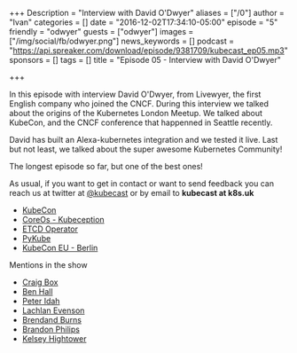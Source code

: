 +++
Description = "Interview with David O'Dwyer"
aliases = ["/0"]
author = "Ivan"
categories = []
date = "2016-12-02T17:34:10-05:00"
episode = "5"
friendly = "odwyer"
guests = ["odwyer"]
images = ["/img/social/fb/odwyer.png"]
news_keywords = []
podcast = "https://api.spreaker.com/download/episode/9381709/kubecast_ep05.mp3"
sponsors = []
tags = []
title = "Episode 05 - Interview with David O'Dwyer"

+++

In this episode with interview David O'Dwyer, from Livewyer, the first English company who joined the CNCF. 
During this interview we talked about the origins of the Kubernetes London Meetup. We talked about KubeCon,
and the CNCF conference that happenned in Seattle recently.

David has built an Alexa-kubernetes integration and we tested it live. Last but not least, we talked about 
the super awesome Kubernetes Community!

The longest episode so far, but one of the best ones!

As usual, if you want to get in contact or want to send feedback 
you can reach us at twitter at [@kubecast](https://twitter.com/kubecast) or by email to **kubecast at k8s.uk**


* [KubeCon](https://cnkc16.sched.org/overview/type/KubeCon?iframe=no&w=100%&sidebar=yes&bg=no)
* [CoreOs - Kubeception](https://www.youtube.com/watch?v=EbNxGK9MwN4&index=104&list=PLj6h78yzYM2PqgIGU1Qmi8nY7dqn9PCr4)
* [ETCD Operator](https://coreos.com/blog/introducing-the-etcd-operator.html)
* [PyKube](https://pypi.python.org/pypi/pykube/)
* [KubeCon EU - Berlin](http://events.linuxfoundation.org/events/cloudnativecon-and-kubecon-europe)

Mentions in the show

* [Craig Box](https://twitter.com/craigbox)
* [Ben Hall](https://twitter.com/ben_hall)
* [Peter Idah](https://twitter.com/peteridah)
* [Lachlan Evenson](https://twitter.com/LachlanEvenson)
* [Brendand Burns](https://twitter.com/brendandburns)
* [Brandon Philips](https://twitter.com/BrandonPhilips)
* [Kelsey Hightower](https://twitter.com/kelseyhightower)
